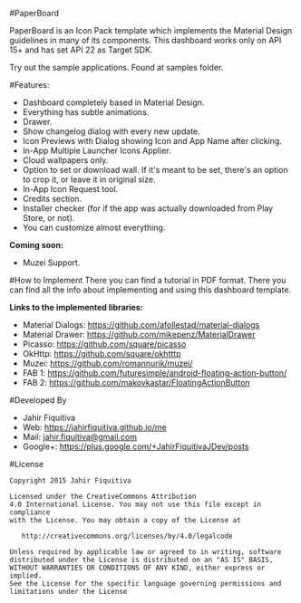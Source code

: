 #PaperBoard

PaperBoard is an Icon Pack template which implements the Material Design guidelines in many of its components.
This dashboard works only on API 15+ and has set API 22 as Target SDK.


Try out the sample applications. Found at samples folder.


#Features:

- Dashboard completely based in Material Design.
- Everything has subtle animations.
- Drawer.
- Show changelog dialog with every new update.
- Icon Previews with Dialog showing Icon and App Name after clicking.
- In-App Multiple Launcher Icons Applier.
- Cloud wallpapers only.
- Option to set or download wall. If it's meant to be set, there's an option to crop it, or leave it in original size.
- In-App Icon Request tool.
- Credits section.
- Installer checker (for if the app was actually downloaded from Play Store, or not).
- You can customize almost everything.

<b>Coming soon:</b>
- Muzei Support.


#How to Implement
There you can find a tutorial in PDF format.
There you can find all the info about implementing and using this dashboard template.

      
<b>Links to the implemented libraries:</b>
* Material Dialogs: https://github.com/afollestad/material-dialogs
* Material Drawer: https://github.com/mikepenz/MaterialDrawer
* Picasso: https://github.com/square/picasso
* OkHttp: https://github.com/square/okhtttp
* Muzei: https://github.com/romannurik/muzei/
* FAB 1: https://github.com/futuresimple/android-floating-action-button/
* FAB 2: https://github.com/makovkastar/FloatingActionButton

    
    
#Developed By

* Jahir Fiquitiva
* Web: https://jahirfiquitiva.github.io/me 
* Mail: jahir.fiquitiva@gmail.com
* Google+: https://plus.google.com/+JahirFiquitivaJDev/posts
    
    
#License

    Copyright 2015 Jahir Fiquitiva

    Licensed under the CreativeCommons Attribution
    4.0 International License. You may not use this file except in compliance 
    with the License. You may obtain a copy of the License at

       http://creativecommons.org/licenses/by/4.0/legalcode

    Unless required by applicable law or agreed to in writing, software
    distributed under the License is distributed on an "AS IS" BASIS,
    WITHOUT WARRANTIES OR CONDITIONS OF ANY KIND, either express or implied.
    See the License for the specific language governing permissions and
    limitations under the License
